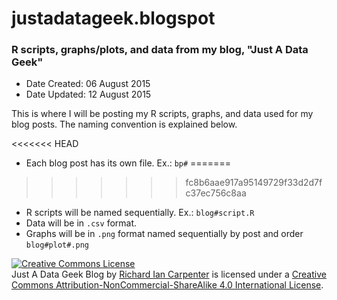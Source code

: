 # justadatageek.blogspot
### R scripts, graphs/plots, and data from my blog, "Just A Data Geek"

* Date Created: 06 August 2015
* Date Updated: 12 August 2015

This is where I will be posting my R scripts, graphs, and data used for my blog posts.  The naming convention is explained below.

<<<<<<< HEAD
* Each blog post has its own file.  Ex.: `bp#`
=======
>>>>>>> fc8b6aae917a95149729f33d2d7fc37ec756c8aa
* R scripts will be named sequentially.  Ex.: `blog#script.R`
* Data will be in `.csv` format.
* Graphs will be in `.png` format named sequentially by post and order `blog#plot#.png`



<a rel="license" href="http://creativecommons.org/licenses/by-nc-sa/4.0/"><img alt="Creative Commons License" style="border-width:0" src="https://i.creativecommons.org/l/by-nc-sa/4.0/88x31.png" /></a><br /><span xmlns:dct="http://purl.org/dc/terms/" property="dct:title">Just A Data Geek Blog</span> by <a xmlns:cc="http://creativecommons.org/ns#" href="http://justadatageek.blogspot.com/" property="cc:attributionName" rel="cc:attributionURL">Richard Ian Carpenter</a> is licensed under a <a rel="license" href="http://creativecommons.org/licenses/by-nc-sa/4.0/">Creative Commons Attribution-NonCommercial-ShareAlike 4.0 International License</a>.
